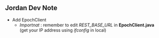 ## Jordan Dev Note
* Add EpochClient
  * *Importnat* : remember to edit *REST_BASE_URL* in **EpochClient.java** (get your IP address using *ifconfig* in local)

